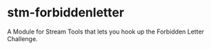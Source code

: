 # stm-forbiddenletter
A Module for Stream Tools that lets you hook up the Forbidden Letter Challenge.
